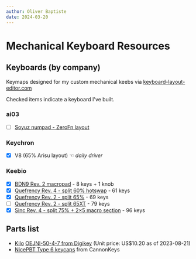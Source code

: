 ```yaml
---
author: Oliver Baptiste
date: 2024-03-20
---
```


# Mechanical Keyboard Resources

## Keyboards (by company)

Keymaps designed for my custom mechanical keebs via [keyboard-layout-editor.com](http://www.keyboard-layout-editor.com/)

Checked items indicate a keyboard I've built.

### ai03

* [ ] [Soyuz numpad - ZeroFn layout](ai03-soyuz-numpad-zerofn.md)

### Keychron

* [x] V8 (65% Arisu layout) ☜ _daily driver_

### Keebio

* [x] [BDN9 Rev. 2 macropad](keebio-bdn9-rev2.md) - 8 keys + 1 knob
* [x] [Quefrency Rev. 4 - split 60% hotswap](keebio-quefrency-rev4-60.md) - 61 keys
* [x] [Quefrency Rev. 2 - split 65%](keebio-quefrency-rev2-65.md) - 69 keys
* [ ] [Quefrency Rev. 2 - split 65XT](keebio-quefrency-rev2-65-macro.md) - 79 keys
* [x] [Sinc Rev. 4 - split 75% + 2&times;5 macro section](keebio-sinc-rev4-75-macro.md) - 96 keys

## Parts list

* [Kilo](http://www.kilointernational.com/knobs/oej-series) [OEJNI-50-4-7 from Digikey](https://www.digikey.com/en/products/detail/kilo-international/oejni-50-4-7/5970371) (Unit price: US$10.20 as of 2023-08-21)
* [NicePBT Type 6 keycaps](https://cannonkeys.com/products/nicepbt-type-6) from CannonKeys
